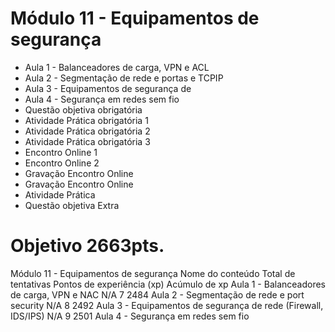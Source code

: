 #  Módulo 11 - Equipamentos de segurança
- Aula 1 - Balanceadores de carga, VPN e ACL
- Aula 2 - Segmentação de rede e portas e TCPIP
- Aula 3 - Equipamentos de segurança de 
- Aula 4 - Segurança em redes sem fio
- Questão objetiva obrigatória 
- Atividade Prática obrigatória 1 
- Atividade Prática obrigatória 2 
- Atividade Prática obrigatória 3 
- Encontro Online 1 
- Encontro Online 2 
- Gravação Encontro Online 
- Gravação Encontro Online
- Atividade Prática
- Questão objetiva Extra
# Objetivo 2663pts.









Módulo 11 - Equipamentos de segurança
Nome do conteúdo Total de 
tentativas
Pontos de 
experiência (xp) Acúmulo de xp
Aula 1 - Balanceadores de carga, VPN e 
NAC N/A 7 2484
Aula 2 - Segmentação de rede e port 
security N/A 8 2492
Aula 3 - Equipamentos de segurança de 
rede (Firewall, IDS/IPS) N/A 9 2501
Aula 4 - Segurança em redes sem fio